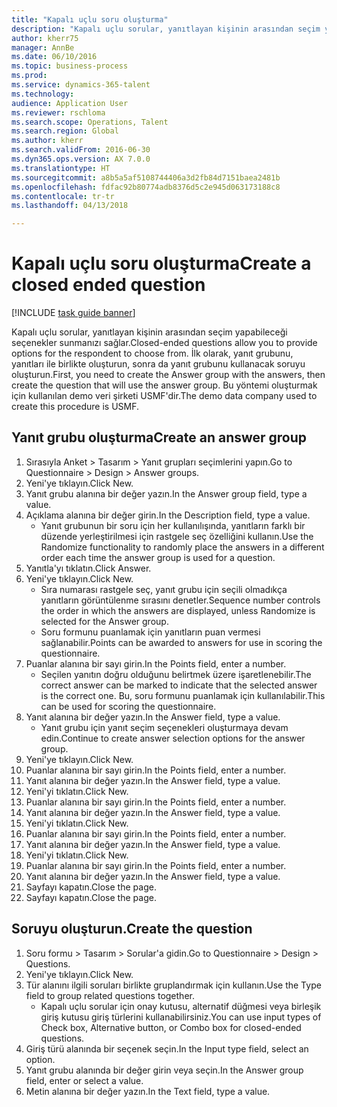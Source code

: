 ```yaml
--- 
title: "Kapalı uçlu soru oluşturma"
description: "Kapalı uçlu sorular, yanıtlayan kişinin arasından seçim yapabileceği seçenekler sunmanızı sağlar."
author: kherr75
manager: AnnBe
ms.date: 06/10/2016
ms.topic: business-process
ms.prod: 
ms.service: dynamics-365-talent
ms.technology: 
audience: Application User
ms.reviewer: rschloma
ms.search.scope: Operations, Talent
ms.search.region: Global
ms.author: kherr
ms.search.validFrom: 2016-06-30
ms.dyn365.ops.version: AX 7.0.0
ms.translationtype: HT
ms.sourcegitcommit: a8b5a5af5108744406a3d2fb84d7151baea2481b
ms.openlocfilehash: fdfac92b80774adb8376d5c2e945d063173188c8
ms.contentlocale: tr-tr
ms.lasthandoff: 04/13/2018

---
```

# <a name="create-a-closed-ended-question"></a><span data-ttu-id="2c4d1-103">Kapalı uçlu soru oluşturma</span><span class="sxs-lookup"><span data-stu-id="2c4d1-103">Create a closed ended question</span></span>

[!INCLUDE [task guide banner](../../includes/task-guide-banner.md)]

<span data-ttu-id="2c4d1-104">Kapalı uçlu sorular, yanıtlayan kişinin arasından seçim yapabileceği seçenekler sunmanızı sağlar.</span><span class="sxs-lookup"><span data-stu-id="2c4d1-104">Closed-ended questions allow you to provide options for the respondent to choose from.</span></span> <span data-ttu-id="2c4d1-105">İlk olarak, yanıt grubunu, yanıtları ile birlikte oluşturun, sonra da yanıt grubunu kullanacak soruyu oluşturun.</span><span class="sxs-lookup"><span data-stu-id="2c4d1-105">First, you need to create the Answer group with the answers, then create the question that will use the answer group.</span></span> <span data-ttu-id="2c4d1-106">Bu yöntemi oluşturmak için kullanılan demo veri şirketi USMF'dir.</span><span class="sxs-lookup"><span data-stu-id="2c4d1-106">The demo data company used to create this procedure is USMF.</span></span>


## <a name="create-an-answer-group"></a><span data-ttu-id="2c4d1-107">Yanıt grubu oluşturma</span><span class="sxs-lookup"><span data-stu-id="2c4d1-107">Create an answer group</span></span>
1. <span data-ttu-id="2c4d1-108">Sırasıyla Anket > Tasarım > Yanıt grupları seçimlerini yapın.</span><span class="sxs-lookup"><span data-stu-id="2c4d1-108">Go to Questionnaire > Design > Answer groups.</span></span>
2. <span data-ttu-id="2c4d1-109">Yeni'ye tıklayın.</span><span class="sxs-lookup"><span data-stu-id="2c4d1-109">Click New.</span></span>
3. <span data-ttu-id="2c4d1-110">Yanıt grubu alanına bir değer yazın.</span><span class="sxs-lookup"><span data-stu-id="2c4d1-110">In the Answer group field, type a value.</span></span>
4. <span data-ttu-id="2c4d1-111">Açıklama alanına bir değer girin.</span><span class="sxs-lookup"><span data-stu-id="2c4d1-111">In the Description field, type a value.</span></span>
    * <span data-ttu-id="2c4d1-112">Yanıt grubunun bir soru için her kullanılışında, yanıtların farklı bir düzende yerleştirilmesi için rastgele seç özelliğini kullanın.</span><span class="sxs-lookup"><span data-stu-id="2c4d1-112">Use the Randomize functionality to randomly place the answers in a different order each time the answer group is used for a question.</span></span>  
5. <span data-ttu-id="2c4d1-113">Yanıtla'yı tıklatın.</span><span class="sxs-lookup"><span data-stu-id="2c4d1-113">Click Answer.</span></span>
6. <span data-ttu-id="2c4d1-114">Yeni'ye tıklayın.</span><span class="sxs-lookup"><span data-stu-id="2c4d1-114">Click New.</span></span>
    * <span data-ttu-id="2c4d1-115">Sıra numarası rastgele seç, yanıt grubu için seçili olmadıkça yanıtların görüntülenme sırasını denetler.</span><span class="sxs-lookup"><span data-stu-id="2c4d1-115">Sequence number controls the order in which the answers are displayed, unless Randomize is selected for the Answer group.</span></span>  
    * <span data-ttu-id="2c4d1-116">Soru formunu puanlamak için yanıtların puan vermesi sağlanabilir.</span><span class="sxs-lookup"><span data-stu-id="2c4d1-116">Points can be awarded to answers for use in scoring the questionnaire.</span></span>  
7. <span data-ttu-id="2c4d1-117">Puanlar alanına bir sayı girin.</span><span class="sxs-lookup"><span data-stu-id="2c4d1-117">In the Points field, enter a number.</span></span>
    * <span data-ttu-id="2c4d1-118">Seçilen yanıtın doğru olduğunu belirtmek üzere işaretlenebilir.</span><span class="sxs-lookup"><span data-stu-id="2c4d1-118">The correct answer can be marked to indicate that the selected answer is the correct one.</span></span> <span data-ttu-id="2c4d1-119">Bu, soru formunu puanlamak için kullanılabilir.</span><span class="sxs-lookup"><span data-stu-id="2c4d1-119">This can be used for scoring the questionnaire.</span></span>  
8. <span data-ttu-id="2c4d1-120">Yanıt alanına bir değer yazın.</span><span class="sxs-lookup"><span data-stu-id="2c4d1-120">In the Answer field, type a value.</span></span>
    * <span data-ttu-id="2c4d1-121">Yanıt grubu için yanıt seçim seçenekleri oluşturmaya devam edin.</span><span class="sxs-lookup"><span data-stu-id="2c4d1-121">Continue to create answer selection options for the answer group.</span></span>  
9. <span data-ttu-id="2c4d1-122">Yeni'ye tıklayın.</span><span class="sxs-lookup"><span data-stu-id="2c4d1-122">Click New.</span></span>
10. <span data-ttu-id="2c4d1-123">Puanlar alanına bir sayı girin.</span><span class="sxs-lookup"><span data-stu-id="2c4d1-123">In the Points field, enter a number.</span></span>
11. <span data-ttu-id="2c4d1-124">Yanıt alanına bir değer yazın.</span><span class="sxs-lookup"><span data-stu-id="2c4d1-124">In the Answer field, type a value.</span></span>
12. <span data-ttu-id="2c4d1-125">Yeni'yi tıklatın.</span><span class="sxs-lookup"><span data-stu-id="2c4d1-125">Click New.</span></span>
13. <span data-ttu-id="2c4d1-126">Puanlar alanına bir sayı girin.</span><span class="sxs-lookup"><span data-stu-id="2c4d1-126">In the Points field, enter a number.</span></span>
14. <span data-ttu-id="2c4d1-127">Yanıt alanına bir değer yazın.</span><span class="sxs-lookup"><span data-stu-id="2c4d1-127">In the Answer field, type a value.</span></span>
15. <span data-ttu-id="2c4d1-128">Yeni'yi tıklatın.</span><span class="sxs-lookup"><span data-stu-id="2c4d1-128">Click New.</span></span>
16. <span data-ttu-id="2c4d1-129">Puanlar alanına bir sayı girin.</span><span class="sxs-lookup"><span data-stu-id="2c4d1-129">In the Points field, enter a number.</span></span>
17. <span data-ttu-id="2c4d1-130">Yanıt alanına bir değer yazın.</span><span class="sxs-lookup"><span data-stu-id="2c4d1-130">In the Answer field, type a value.</span></span>
18. <span data-ttu-id="2c4d1-131">Yeni'yi tıklatın.</span><span class="sxs-lookup"><span data-stu-id="2c4d1-131">Click New.</span></span>
19. <span data-ttu-id="2c4d1-132">Puanlar alanına bir sayı girin.</span><span class="sxs-lookup"><span data-stu-id="2c4d1-132">In the Points field, enter a number.</span></span>
20. <span data-ttu-id="2c4d1-133">Yanıt alanına bir değer yazın.</span><span class="sxs-lookup"><span data-stu-id="2c4d1-133">In the Answer field, type a value.</span></span>
21. <span data-ttu-id="2c4d1-134">Sayfayı kapatın.</span><span class="sxs-lookup"><span data-stu-id="2c4d1-134">Close the page.</span></span>
22. <span data-ttu-id="2c4d1-135">Sayfayı kapatın.</span><span class="sxs-lookup"><span data-stu-id="2c4d1-135">Close the page.</span></span>

## <a name="create-the-question"></a><span data-ttu-id="2c4d1-136">Soruyu oluşturun.</span><span class="sxs-lookup"><span data-stu-id="2c4d1-136">Create the question</span></span>
1. <span data-ttu-id="2c4d1-137">Soru formu > Tasarım > Sorular'a gidin.</span><span class="sxs-lookup"><span data-stu-id="2c4d1-137">Go to Questionnaire > Design > Questions.</span></span>
2. <span data-ttu-id="2c4d1-138">Yeni'ye tıklayın.</span><span class="sxs-lookup"><span data-stu-id="2c4d1-138">Click New.</span></span>
3. <span data-ttu-id="2c4d1-139">Tür alanını ilgili soruları birlikte gruplandırmak için kullanın.</span><span class="sxs-lookup"><span data-stu-id="2c4d1-139">Use the Type field to group related questions together.</span></span>
    * <span data-ttu-id="2c4d1-140">Kapalı uçlu sorular için onay kutusu, alternatif düğmesi veya birleşik giriş kutusu giriş türlerini kullanabilirsiniz.</span><span class="sxs-lookup"><span data-stu-id="2c4d1-140">You can use input types of Check box, Alternative button, or Combo box for closed-ended questions.</span></span>  
4. <span data-ttu-id="2c4d1-141">Giriş türü alanında bir seçenek seçin.</span><span class="sxs-lookup"><span data-stu-id="2c4d1-141">In the Input type field, select an option.</span></span>
5. <span data-ttu-id="2c4d1-142">Yanıt grubu alanında bir değer girin veya seçin.</span><span class="sxs-lookup"><span data-stu-id="2c4d1-142">In the Answer group field, enter or select a value.</span></span>
6. <span data-ttu-id="2c4d1-143">Metin alanına bir değer yazın.</span><span class="sxs-lookup"><span data-stu-id="2c4d1-143">In the Text field, type a value.</span></span>


